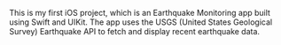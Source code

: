 This is my first iOS project, which is an Earthquake Monitoring app built using Swift and UIKit. The app uses the USGS (United States Geological Survey) Earthquake API to fetch and display recent earthquake data.

